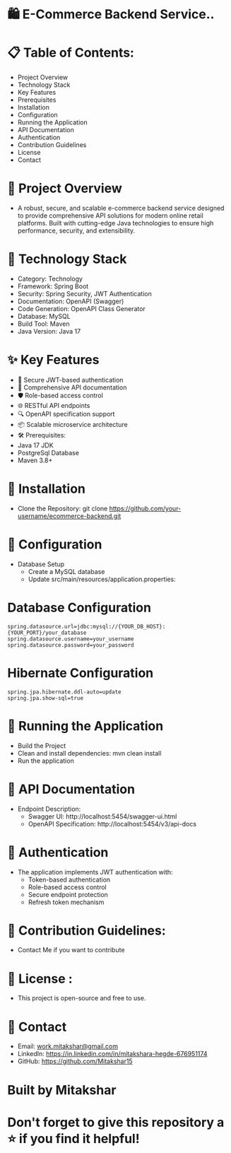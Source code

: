 # 🛍️ E-Commerce Backend Service..

# 📋 Table of Contents:
 * Project Overview
* Technology Stack
* Key Features
* Prerequisites
* Installation
* Configuration
* Running the Application
* API Documentation
* Authentication
* Contribution Guidelines
* License
* Contact

# 🌟 Project Overview
* A robust, secure, and scalable e-commerce backend service designed to provide comprehensive API solutions for modern online retail platforms. Built with cutting-edge Java technologies to ensure high performance, security, and extensibility.

# 🚀 Technology Stack
* Category:	Technology
* Framework:	Spring Boot
* Security:	Spring Security, JWT Authentication
* Documentation:	OpenAPI (Swagger)
* Code Generation:	OpenAPI Class Generator
* Database:	MySQL
* Build Tool:	Maven
* Java Version:	Java 17

# ✨ Key Features
* 🔐 Secure JWT-based authentication
* 📄 Comprehensive API documentation
* 🛡️ Role-based access control
* 🌐 RESTful API endpoints
* 🔍 OpenAPI specification support
* 📦 Scalable microservice architecture
* 🛠️ Prerequisites:
* Java 17 JDK
* PostgreSql Database
* Maven 3.8+


# 🔧 Installation
* Clone the Repository: git clone https://github.com/your-username/ecommerce-backend.git

# 📝 Configuration
* Database Setup
   * Create a MySQL database
   * Update src/main/resources/application.properties:

# Database Configuration
    spring.datasource.url=jdbc:mysql://{YOUR_DB_HOST}:{YOUR_PORT}/your_database
    spring.datasource.username=your_username
    spring.datasource.password=your_password

# Hibernate Configuration
    spring.jpa.hibernate.ddl-auto=update
    spring.jpa.show-sql=true

# 🚀 Running the Application
* Build the Project
* Clean and install dependencies: mvn clean install
* Run the application

# 📖 API Documentation
* Endpoint Description:
  * Swagger UI:	http://localhost:5454/swagger-ui.html
  * OpenAPI Specification:	http://localhost:5454/v3/api-docs

# 🔐 Authentication
* The application implements JWT authentication with:
  * Token-based authentication
  * Role-based access control
  * Secure endpoint protection
  * Refresh token mechanism

# 🤝 Contribution Guidelines: 
* Contact Me if you want to contribute

# 📄 License : 
* This project is open-source and free to use.

# 👤 Contact
* Email: work.mitakshar@gmail.com
* LinkedIn: https://in.linkedin.com/in/mitakshara-hegde-676951174
* GitHub: https://github.com/Mitakshar15

# Built by Mitakshar

# Don't forget to give this repository a ⭐ if you find it helpful!

